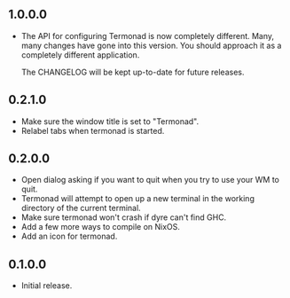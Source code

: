 
## 1.0.0.0

* The API for configuring Termonad is now completely different. Many, many
  changes have gone into this version.  You should approach it as a
  completely different application.

  The CHANGELOG will be kept up-to-date for future releases.

## 0.2.1.0

* Make sure the window title is set to "Termonad".
* Relabel tabs when termonad is started.

## 0.2.0.0

* Open dialog asking if you want to quit when you try to use your WM to quit.
* Termonad will attempt to open up a new terminal in the working directory of
  the current terminal.
* Make sure termonad won't crash if dyre can't find GHC.
* Add a few more ways to compile on NixOS.
* Add an icon for termonad.

## 0.1.0.0

* Initial release.
